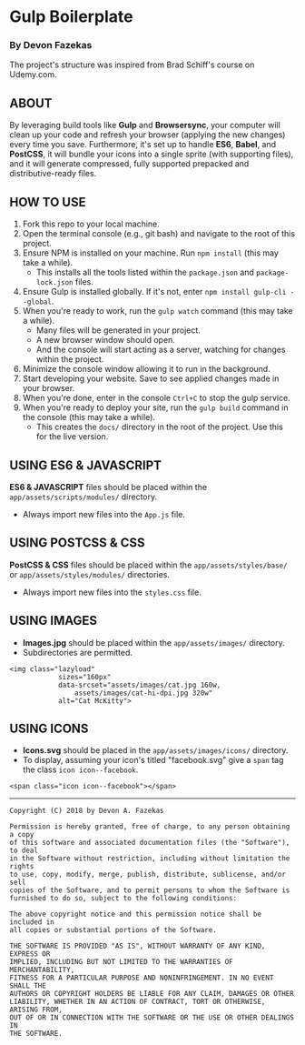 # Gulp Boilerplate

### **By Devon Fazekas**

The project's structure was inspired from Brad Schiff's course on Udemy.com.

## ABOUT
By leveraging build tools like **Gulp** and **Browsersync**, your computer will clean up your code and refresh your browser (applying the new changes) every time you save. Furthermore, it's set up to handle **ES6**, **Babel**, and **PostCSS**, it will bundle your icons into a single sprite (with supporting files), and it will generate compressed, fully supported prepacked and distributive-ready files.

## HOW TO USE
1. Fork this repo to your local machine.
2. Open the terminal console (e.g., git bash) and navigate to the root of this project.
3. Ensure NPM is installed on your machine. Run `npm install` (this may take a while).
    - This installs all the tools listed within the `package.json` and `package-lock.json` files.
4. Ensure Gulp is installed globally. If it's not, enter `npm install gulp-cli --global`.
5. When you're ready to work, run the `gulp watch` command (this may take a while).
    - Many files will be generated in your project.
    - A new browser window should open.
    - And the console will start acting as a server, watching for changes within the project.
6. Minimize the console window allowing it to run in the background.
7. Start developing your website. Save to see applied changes made in your browser.
8. When you're done, enter in the console `Ctrl+C` to stop the gulp service.
9. When you're ready to deploy your site, run the `gulp build` command in the console (this may take a while).
    - This creates the `docs/` directory in the root of the project. Use this for the live version.

## USING ES6 & JAVASCRIPT
**ES6 & JAVASCRIPT** files should be placed within the `app/assets/scripts/modules/` directory.
- Always import new files into the `App.js` file.

## USING POSTCSS & CSS
**PostCSS & CSS** files should be placed within the `app/assets/styles/base/` or `app/assets/styles/modules/` directories.
- Always import new files into the `styles.css` file.

## USING IMAGES
- **Images.jpg** should be placed within the `app/assets/images/` directory.
- Subdirectories are permitted.
```
<img class="lazyload"
            sizes="160px"
            data-srcset="assets/images/cat.jpg 160w,
                assets/images/cat-hi-dpi.jpg 320w"
            alt="Cat McKitty">
```

## USING ICONS
- **Icons.svg** should be placed in the `app/assets/images/icons/` directory.
- To display, assuming your icon's titled "facebook.svg" give a `span` tag the class `icon icon--facebook`. 
```
<span class="icon icon--facebook"></span>
```
---

```
Copyright (C) 2018 by Devon A. Fazekas

Permission is hereby granted, free of charge, to any person obtaining a copy
of this software and associated documentation files (the "Software"), to deal
in the Software without restriction, including without limitation the rights
to use, copy, modify, merge, publish, distribute, sublicense, and/or sell
copies of the Software, and to permit persons to whom the Software is
furnished to do so, subject to the following conditions:

The above copyright notice and this permission notice shall be included in
all copies or substantial portions of the Software.

THE SOFTWARE IS PROVIDED "AS IS", WITHOUT WARRANTY OF ANY KIND, EXPRESS OR
IMPLIED, INCLUDING BUT NOT LIMITED TO THE WARRANTIES OF MERCHANTABILITY,
FITNESS FOR A PARTICULAR PURPOSE AND NONINFRINGEMENT. IN NO EVENT SHALL THE
AUTHORS OR COPYRIGHT HOLDERS BE LIABLE FOR ANY CLAIM, DAMAGES OR OTHER
LIABILITY, WHETHER IN AN ACTION OF CONTRACT, TORT OR OTHERWISE, ARISING FROM,
OUT OF OR IN CONNECTION WITH THE SOFTWARE OR THE USE OR OTHER DEALINGS IN
THE SOFTWARE.
```
